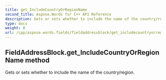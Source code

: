 ```yaml
---
title: get_IncludeCountryOrRegionName
second_title: Aspose.Words for C++ API Reference
description: Gets or sets whether to include the name of the country/region. 
type: docs
weight: 0
url: /cpp/aspose.words.fields/fieldaddressblock/get_includecountryorregionname/
---
```

## FieldAddressBlock.get_IncludeCountryOrRegionName method


Gets or sets whether to include the name of the country/region. 

